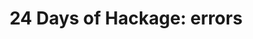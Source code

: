 ---
title: ! '24 Days of Hackage: errors'
url: https://ocharles.org.uk/blog/posts/2012-12-04-errors.html
authors:
- Oliver Charles
type: article
tags:
- error handling
doHaskell-type: blog post
dohaskell-year: 2012
---